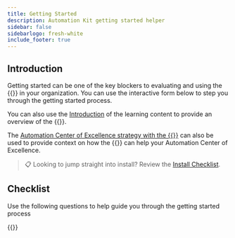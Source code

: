 ```yaml
---
title: Getting Started
description: Automation Kit getting started helper
sidebar: false
sidebarlogo: fresh-white
include_footer: true
---
```


## Introduction

Getting started can be one of the key blockers to evaluating and using the {{<product-name>}} in your organization. You can use the interactive form below to step you through the getting started process.

You can also use the [Introduction](https://learn.microsoft.com/power-automate/guidance/automation-kit/overview/introduction) of the learning content to provide an overview of the {{<product-name>}}.

The [Automation Center of Excellence strategy with the {{<product-name>}}](https://learn.microsoft.com/power-automate/guidance/automation-kit/overview/automation-coe-strategy) can also be used to provide context on how the {{<product-name>}} can help your Automation Center of Excellence.

> 📋 Looking to jump straight into install? Review the [Install Checklist](/get-started/install-checklist).

## Checklist

Use the following questions to help guide you through the getting started process

{{<questions name="checklist.json" completed="Thank you for your getting started feedback" showNavigationButtons=false >}}